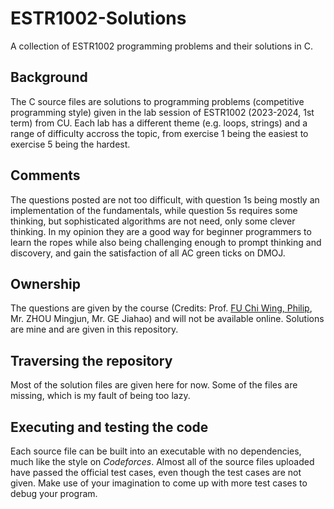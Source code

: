 # ESTR1002-Solutions
A collection of ESTR1002 programming problems and their solutions in C.
## Background
The C source files are solutions to programming problems (competitive programming style) given in the lab session
of ESTR1002 (2023-2024, 1st term) from CU. Each lab has a different theme (e.g. loops, strings) and a range of
difficulty accross the topic, from exercise 1 being the easiest to exercise 5 being the hardest.
## Comments
The questions posted are not too difficult, with question 1s being mostly an implementation of the fundamentals,
while question 5s requires some thinking, but sophisticated algorithms are not need, only some clever thinking.
In my opinion they are a good way for beginner programmers to learn the ropes while also being challenging
enough to prompt thinking and discovery, and gain the satisfaction of all AC green ticks on DMOJ.
## Ownership
The questions are given by the course (Credits: Prof. [FU Chi Wing, Philip](https://www.cse.cuhk.edu.hk/~cwfu/),
Mr. ZHOU Mingjun, Mr. GE Jiahao) and will not be available online. Solutions are mine and are given in this repository.
## Traversing the repository
Most of the solution files are given here for now. Some of the files are missing, which is my fault of being too lazy.
## Executing and testing the code
Each source file can be built into an executable with no dependencies, much like the style on *Codeforces*. Almost
all of the source files uploaded have passed the official test cases, even though the test cases are not given. Make
use of your imagination to come up with more test cases to debug your program.
